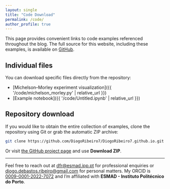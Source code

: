 ```yaml
---
layout: single
title: "Code Download"
permalink: /code/
author_profile: true
---
```


This page provides convenient links to code examples referenced throughout the blog. The full source for this website, including these examples, is available on [GitHub](https://github.com/DiogoRibeiro7/DiogoRibeiro7.github.io).

## Individual files

You can download specific files directly from the repository:

- [Michelson–Morley experiment visualization]({{ '/code/michelson_morley.py' | relative_url }})
- [Example notebook]({{ '/code/Untitled.ipynb' | relative_url }})

## Repository download

If you would like to obtain the entire collection of examples, clone the repository using Git or grab the automatic ZIP archive:

```bash
git clone https://github.com/DiogoRibeiro7/DiogoRibeiro7.github.io.git
```

Or visit [the GitHub project page](https://github.com/DiogoRibeiro7/DiogoRibeiro7.github.io) and use **Download ZIP**.

---

Feel free to reach out at [dfr@esmad.ipp.pt](mailto:dfr@esmad.ipp.pt) for professional enquiries or [diogo.debastos.ribeiro@gmail.com](mailto:diogo.debastos.ribeiro@gmail.com) for personal matters. My ORCID is [0009-0001-2022-7072](https://orcid.org/0009-0001-2022-7072) and I’m affiliated with **ESMAD - Instituto Politécnico do Porto**.
